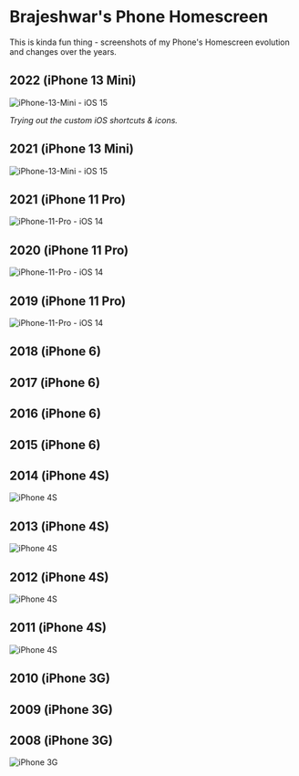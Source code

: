 # Brajeshwar's Phone Homescreen

This is kinda fun thing - screenshots of my Phone's Homescreen evolution and changes over the years.

## 2022 (iPhone 13 Mini)

![iPhone-13-Mini - iOS 15](/-/img/phone-homescreen-brajeshwar/iPhone-13-mini-iOS15-2022.jpeg)

_Trying out the custom iOS shortcuts & icons._

## 2021 (iPhone 13 Mini)

![iPhone-13-Mini - iOS 15](/-/img/phone-homescreen-brajeshwar/iPhone-13-mini-iOS15-2021.jpeg)

## 2021 (iPhone 11 Pro)

![iPhone-11-Pro - iOS 14](/-/img/phone-homescreen-brajeshwar/iPhone-11-pro-iOS-14-2021.jpeg)

## 2020 (iPhone 11 Pro)

![iPhone-11-Pro - iOS 14](/-/img/phone-homescreen-brajeshwar/iPhone-11-pro-iOS-14-2020.jpeg)

## 2019 (iPhone 11 Pro)

![iPhone-11-Pro - iOS 14](/-/img/phone-homescreen-brajeshwar/iPhone-11-pro-2019-1.jpeg)

## 2018 (iPhone 6)
## 2017 (iPhone 6)
## 2016 (iPhone 6)
## 2015 (iPhone 6)

## 2014 (iPhone 4S)

![iPhone 4S](/-/img/phone-homescreen-brajeshwar/iPhone-4S-2014.jpeg)

## 2013 (iPhone 4S)

![iPhone 4S](/-/img/phone-homescreen-brajeshwar/iPhone-4S-2013-1.jpeg)

## 2012 (iPhone 4S)

![iPhone 4S](/-/img/phone-homescreen-brajeshwar/iPhone-4S-2012-1.jpeg)

## 2011 (iPhone 4S)

![iPhone 4S](/-/img/phone-homescreen-brajeshwar/iPhone-4S-2011.jpeg)

## 2010 (iPhone 3G)
## 2009 (iPhone 3G)

## 2008 (iPhone 3G)

![iPhone 3G](/-/img/phone-homescreen-brajeshwar/iPhone-3G-2008.jpeg)